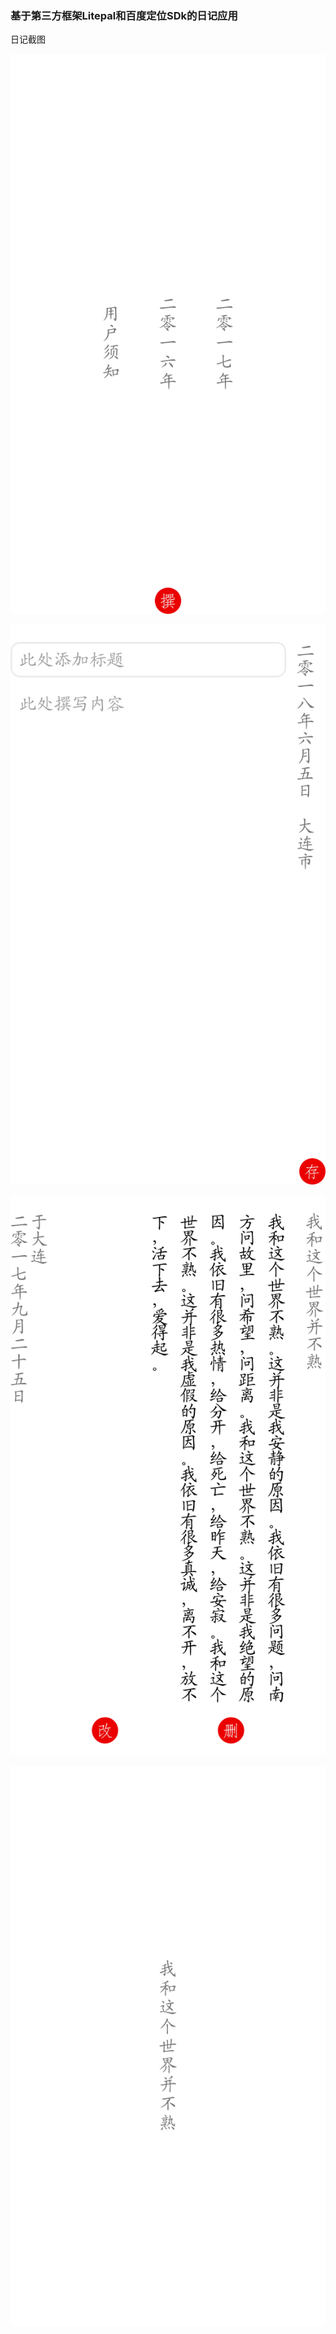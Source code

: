 
### 基于第三方框架Litepal和百度定位SDk的日记应用 ###

日记截图

![](images/1.png)

![](images/2.png)

![](images/3.png)

![](images/4.png)
